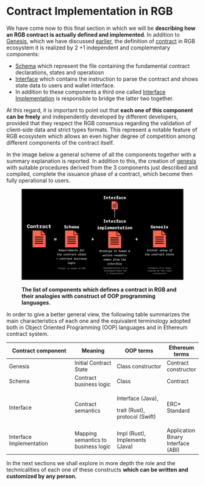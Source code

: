 # Contract Implementation in RGB

We have come now to this final  section in which we will be **describing how an RGB contract is actually defined and implemented**. In addition to [Genesis](../annexes/glossary.md#genesis),  which we have discussed [earlier](../rgb-state-and-operations/state-transitions.md#genesis), the definition of  [contract](../annexes/glossary.md#contract) in RGB ecosystem it is realized by  2 +1  independent and complementary components: &#x20;

* [Schema](schema/) which represent the file containing the fundamental contract declarations, states and operatiosn &#x20;
* [Interface](interface/) which contains the instruction to parse the contract and shows state data to users and wallet interface.
* In addition to these components a third one called [Interface Implementation](../annexes/glossary.md#interface-implementation) is responsible to bridge the latter two together. &#x20;

At this regard, it is important to point out that **each one of this component can be freely** and independently developed by different developers, provided that they respect the RGB consensus regarding the validation of client-side data and strict types formats. This represent a notable feature of RGB ecosystem which allows an even higher degree of competition among different components of the contract itself.

In the image below a general scheme of all the components together with a summary explanation is reported. In addition to this, the creation of [genesis](../annexes/glossary.md#genesis) with suitable procedures derived from the 3 components just described and compiled, complete the issuance phase of a contract, which become then fully operational to users.

<figure><img src="../.gitbook/assets/contract_anatomy.png" alt="RGB contract anatomy"><figcaption><p><strong>The list of components which defines a contract in RGB and their analogies with construct of OOP programming languages.</strong></p></figcaption></figure>

In order to give a better general view, the following table summarizes the main characteristics of each one and the  equivalent terminology  adopted both in Object Oriented Programming (OOP) languages and in Ethereum contract system.

<table><thead><tr><th width="220">Contract component</th><th width="129">Meaning</th><th width="162">OOP terms</th><th>Ethereum terms</th></tr></thead><tbody><tr><td>Genesis </td><td>Initial Contract State</td><td>Class constructor</td><td>Contract constructor</td></tr><tr><td>Schema </td><td>Contract business logic</td><td>Class</td><td>Contract</td></tr><tr><td>Interface</td><td>Contract semantics</td><td><p>Interface (Java), </p><p>trait (Rust), protocol (Swift)</p></td><td>ERC* Standard</td></tr><tr><td>Interface Implementation</td><td>Mapping semantics to business logic</td><td>Impl (Rust), Implements (Java)</td><td>Application Binary Interface (ABI)</td></tr></tbody></table>

In the next sections we shall explore in more depth the role and the technicalities of each one of these constructs **which can be written and customized by any person.**
